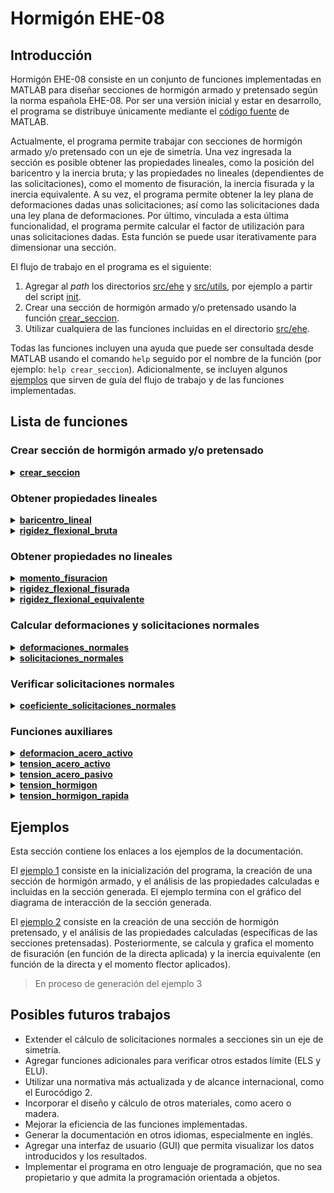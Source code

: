 # Hormigón EHE-08

## Introducción

Hormigón EHE-08 consiste en un conjunto de funciones implementadas en MATLAB para diseñar secciones de hormigón armado y pretensado según la norma española EHE-08. Por ser una versión inicial y estar en desarrollo, el programa se distribuye únicamente mediante el [código fuente](https://github.com/quelopelo/hormigon-ehe08/tree/main/src) de MATLAB.

Actualmente, el programa permite trabajar con secciones de hormigón armado y/o pretensado con un eje de simetría. Una vez ingresada la sección es posible obtener las propiedades lineales, como la posición del baricentro y la inercia bruta; y las propiedades no lineales (dependientes de las solicitaciones), como el momento de fisuración, la inercia fisurada y la inercia equivalente. A su vez, el programa permite obtener la ley plana de deformaciones dadas unas solicitaciones; así como las solicitaciones dada una ley plana de deformaciones. Por último, vinculada a esta última funcionalidad, el programa permite calcular el factor de utilización para unas solicitaciones dadas. Esta función se puede usar iterativamente para dimensionar una sección.

El flujo de trabajo en el programa es el siguiente:
1. Agregar al *path* los directorios [src/ehe](https://github.com/quelopelo/hormigon-ehe08/tree/main/src/ehe) y [src/utils](https://github.com/quelopelo/hormigon-ehe08/tree/main/src/utils), por ejemplo a partir del script [init](https://github.com/quelopelo/hormigon-ehe08/tree/main/src/init.m).
2. Crear una sección de hormigón armado y/o pretensado usando la función [crear_seccion](https://github.com/quelopelo/hormigon-ehe08/tree/main/src/ehe/crear_seccion.m).
3. Utilizar cualquiera de las funciones incluidas en el directorio [src/ehe](https://github.com/quelopelo/hormigon-ehe08/tree/main/src/ehe).

Todas las funciones incluyen una ayuda que puede ser consultada desde MATLAB usando el comando `help` seguido por el nombre de la función (por ejemplo: `help crear_seccion`). Adicionalmente, se incluyen algunos [ejemplos](https://github.com/quelopelo/hormigon-ehe08/blob/main/src/docs) que sirven de guía del flujo de trabajo y de las funciones implementadas.

## Lista de funciones

### Crear sección de hormigón armado y/o pretensado

<details>
<summary><a href="https://github.com/quelopelo/hormigon-ehe08/tree/main/src/ehe/crear_seccion.m"><b>crear_seccion</b></a></summary>

    CREAR_SECCION devuelve un estructurado con la geometría de la sección y
    las propiedades de los materiales componentes.

    seccion = crear_seccion(geoHorm, fck, Ec, geoAcPas, fyk, Es) crea y
    devuelve un estructurado 'seccion' con la información de una sección
    de hormigón armado simple (sin acero activo). Para ello considera la
    geometría de la sección indicada en la matriz 'geoHorm', la resistencia
    característica del hormigón 'fck', el módulo de elasticidad del hormigón
    'Ec' (opcional, por defecto calculado según el capítulo 39.6 de la norma
    EHE-08), la geometría del acero pasivo 'geoAcPas', el límite elástico
    del acero pasivo 'fyk' y el módulo de elasticidad del acero pasivo 'Es'
    (opcional, por defecto igual a 200 GPa).

    seccion = crear_seccion(geoHorm, fck, Ec, [], [], [], geoAcAct, fpk, Ep)
    crea y devuelve un estructurado 'seccion' con la información de una
    seccion de hormigón pretensado (sin acero pasivo). Para ello, además
    de 'geoHorm', 'fck' y 'Ec' (opcional), considera la geometría del acero
    activo 'geoAcAct', el límite elástico característico del acero activo
    'fpk' y el módulo de elasticidad del acero activo 'Ep' (opcional, por
    defecto igual a 200 GPa).

    seccion = crear_seccion(geoHorm, fck, Ec, geoAcPas, fyk, Es, ...
    geoAcAct, fpk, Ep) crea y devuelve un estructurado 'seccion' con la
    información de una sección de hormigón armado y pretensado.

    seccion = crear_seccion(geoHorm, fck, Ec, geoAcPas, fyk, Es, ...
    geoAcAct, fpk, Ep, gamHorm, gamAcero, minDivHorm, bariFlag) crea y
    devuelve un estructurado 'seccion' con la información de una sección de
    hormigón armado y pretensado. Además, el estructurado incluye los 
    coeficientes de los materiales 'gamHorm' (hormigón, por defecto igual a
    1.5) y 'gamAcero' (acero, por defecto igual a 1.15); el parámetro
    'minDivHorm' (por defecto, igual a 100), que controla la mínima cantidad
    de alturas en la que se divide la sección de hormigón para efectuar un
    subcálculo lineal; y el booleano 'bariFlag' (por defecto, igual a true),
    que corrige la posición vertical del baricentro en caso de valer 'true'.

    ENTRADA REQUERIDA:
    geoHorm        Geometría del hormigón, dada por una matriz que en la
                   primera columna contiene alturas (en mm) y en la segunda
                   columna contiene anchos (en mm) para esas alturas
    fck            Resistencia característica a compresión del hormigón (MPa)

    ENTRADA OPCIONAL (OBLIGATORIA):
    Ec             Módulo de elasticidad lineal a 28 días del hormigón
    geoAcPas       Geometría del acero pasivo, dada por una matriz que en
                   la primera columna contiene alturas (en mm) y en la
                   segunda columna contiene las áreas de acero (en mm2)
                   asociadas a esas alturas
    fyk            Límite elástico característico del acero pasivo (MPa)

    ENTRADA OPCIONAL (NO OBLIGATORIA):
    Es             Módulo de elasticidad lineal del acero pasivo (MPa)
    geoAcAct       Geometría del acero activo, dada por una matriz que en
                   la primera columna contiene alturas (en mm), en la
                   segunda columna contiene las áreas de acero (en mm2)
                   asociadas a esas alturas y en la tercera columna contiene
                   las tensiones iniciales de pretensado (en MPa) asociadas
                   a las mismas alturas
    fpk            Límite elástico característico del acero activo (MPa)
    Ep             Módulo de elasticidad lineal del acero activo (MPa)
    gamHorm        Factor del material hormigón
    gamAcero       Factor del material acero
    minDivHorm     Mínima cantidad de divisiones en altura del hormigón
    bariFlag       Booleano que permite indicar si el cálculo corrige las
                   posiciones verticales por el baricentro lineal ('true') 
                   o si el cálculo no modifica las posiciones ('false')

    SALIDA:
    seccion        Estructurado con la información de la sección de
                   hormigón armado y/o pretensado.

</details>

### Obtener propiedades lineales

<details>
<summary><a href="https://github.com/quelopelo/hormigon-ehe08/tree/main/src/ehe/baricentro_lineal.m"><b>baricentro_lineal</b></a></summary>

    BARICENTRO_LINEAL devuelve la posición vertical del baricentro de una
    sección de hormigón armado y/o pretensado, según la EHE-08.

    yG = baricentro_lineal(seccion) calcula la posición del baricentro 
    (lineal) de una sección de hormigón armado y pretensado a partir de 
    las hipótesis de los materiales de la norma EHE-08.

    ENTRADA REQUERIDA:
    seccion        Estructurado con la información de la geometría de la 
                   seccion y las propiedades de los materiales componentes,
                   creado a partir de la función crear_seccion.m

    SALIDA:
    yG             Posición vertical del baricentro lineal (mm)

</details>

<details>
<summary><a href="https://github.com/quelopelo/hormigon-ehe08/tree/main/src/ehe/rigidez_flexional_bruta.m"><b>rigidez_flexional_bruta</b></a></summary>

    RIGIDEZ_FLEXIONAL_BRUTA devuelve la rigidez a flexión bruta de una
    sección de hormigón armado y pretensado, según la EHE-08.

    EIb = rigidez_flexional_bruta(seccion) calcula la rigidez a flexión
    bruta (lineal) de una sección de hormigón armado y prentensado a
    partir de las hipótesis de los materiales de la norma EHE-08.

    ENTRADA REQUERIDA:
    seccion        Estructurado con la información de la geometría de la 
                   seccion y las propiedades de los materiales componentes,
                   creado a partir de la función crear_seccion.m

    SALIDA:
    EIb            Rigidez a flexión bruta lineal (N.mm2)

</details>

### Obtener propiedades no lineales

<details>
<summary><a href="https://github.com/quelopelo/hormigon-ehe08/tree/main/src/ehe/momento_fisuracion.m"><b>momento_fisuracion</b></a></summary>

    MOMENTO_FISURACION devuelve los momentos de fisuración de una sección
    de hormigón armado para una directa dada, según la EHE-08.

    [MfInf, MfSup] = momento_fisuracion(N, seccion) calcula los momentos
    de fisuración de una sección de hormigón armado a partir de las hipótesis
    del capítulo 42.1 de la norma EHE-08. Para el cálculo considera una ley
    plana de deformaciones, una directa 'N' (en N); y la geometría de la
    sección y las propiedades de los materiales indicadas en el estructurado
    'seccion' (incluyendo la resistencia a flexotracción del hormigón, dada
    por el parámetro 'seccion.fctmfl').

    ENTRADA REQUERIDA:
    N              Directa (con signo) actuante (N)
    seccion        Estructurado con la información de la geometría de la 
                   seccion y las propiedades de los materiales componentes,
                   creado a partir de la función crear_seccion.m

    SALIDA:
    MfInf          Momento de fisuración para la directa ingresada (N.mm)
                   relativo al caso en que fisura la fibra inferior
    MfSup          Momento de fisuración para la directa ingresada (N.mm)
                   relativo al caso en que fisura la fibra superior

</details>

<details>
<summary><a href="https://github.com/quelopelo/hormigon-ehe08/tree/main/src/ehe/rigidez_flexional_fisurada.m"><b>rigidez_flexional_fisurada</b></a></summary>

    RIGIDEZ_FLEXIONAL_FISURADA devuelve la rigidez a flexión fisurada (no
    lineal) de una sección de hormigón armado y/o pretensado para una
    directa y un momento, según la EHE-08.

    EIf = rigidez_flexional_fisurada(N, M, seccion) calcula la rigidez a 
    flexión fisurada (no lineal) de una sección de hormigón armado y 
    pretensado a partir de las hipótesis del capítulo 42.1 de la norma
    EHE-08. Para el cálculo considera una ley plana de deformaciones, una
    directa 'N' (en N) y un momento flector 'M' (en N.mm); y la geometría
    de la sección y las propiedades de los materiales indicadas en el
    estructurado 'seccion'. El cálculo impone un pequeño giro en torno a
    y = 0 y analiza la variación en el momento flector asociada.

    ENTRADA REQUERIDA:
    N              Directa (con signo) actuante (N)
    M              Momento flector (con signo) actuante en relación a una
                   alutra 0 (N.mm)
    seccion        Estructurado con la información de la geometría de la 
                   seccion y las propiedades de los materiales componentes,
                   creado a partir de la función crear_seccion.m

    SALIDA:
    EIf            Rigidez a flexión fisurada no lineal (N.mm2)

</details>

<details>
<summary><a href="https://github.com/quelopelo/hormigon-ehe08/tree/main/src/ehe/rigidez_flexional_equivalente.m"><b>rigidez_flexional_equivalente</b></a></summary>

    RIGIDEZ_FLEXIONAL_FISURADA devuelve la rigidez a flexión equivalente de
    una sección de hormigón armado y/o pretensado para una directa y un
    momento, según la EHE-08.

    EIe = rigidez_flexional_equivalente(N, M, seccion) calcula la rigidez
    a flexión equivalente (no lineal) de una sección de hormigón armado y 
    pretensado a partir de las hipótesis del capítulo 42.1 y de acuerdo al
    capítulo 50.2 de la norma EHE-08. Para el cálculo considera una ley
    plana de deformaciones, una directa 'N' (en N) y un momento flector 'M'
    (en N.mm); y la geometría de la sección y las propiedades de los
    materiales indicadas en el estructurado 'seccion'.

    ENTRADA REQUERIDA:
    N              Directa (con signo) actuante (N)
    M              Momento flector (con signo) actuante en relación a una
                   alutra 0 (N.mm)
    seccion        Estructurado con la información de la geometría de la 
                   seccion y las propiedades de los materiales componentes,
                   creado a partir de la función crear_seccion.m

    SALIDA:
    EIe            Rigidez a flexión equivalente no lineal (N.mm2)

</details>

### Calcular deformaciones y solicitaciones normales

<details>
<summary><a href="https://github.com/quelopelo/hormigon-ehe08/tree/main/src/ehe/deformaciones_normales.m"><b>deformaciones_normales</b></a></summary>

    DEFORMACIONES_NORMALES devuelve la pareja de deformaciones asociada a
    una ley plana de deformaciones de una sección de hormigón armado y/o
    pretensado para una directa y un momento, según la EHE-08.

    [eInf, eSup, exitFlag] = deformaciones_normales(N, M, seccion, initFlag)
    calcula la pareja de deformaciones de una sección de hormigón armado
    y pretensado según el capítulo 42.1 de la norma EHE-08. Para el cálculo
    considera una ley plana de deformaciones, una directa 'N' (en N) y un
    momento flector 'M' (en N.mm); y la geometría de la sección y las
    propiedades de los materiales indicadas en el estructurado 'seccion'.
    El parámetro opcional 'initFlag' (por defecto, igual a 1) sirve para
    modificar la evalúación del punto inicial (ver implementación).

    ENTRADA REQUERIDA:
    N              Directa (con signo) actuante (N)
    M              Momento flector (con signo) actuante en relación a una
                   alutra 0 (N.mm)
    seccion        Estructurado con la información de la geometría de la 
                   seccion y las propiedades de los materiales componentes,
                   creado a partir de la función crear_seccion.m

    ENTRADA OPCIONAL (NO RECOMENDADA):
    initFlag       Booleano que permite modificar la evaluación del punto
                   inicial (ver implementación)

    SALIDA:
    eInf           Deformación unitaria de la fibra inferior del hormigón
    eSup           Deformación unitaria de la fibra superior del hormigón
    exitFlag       Entero que codifica la salida obtenida

</details>

<details>
<summary><a href="https://github.com/quelopelo/hormigon-ehe08/tree/main/src/ehe/solicitaciones_normales.m"><b>solicitaciones_normales</b></a></summary>

    SOLICITACIONES_NORMALES devuelve la directa y el momento flector de una
    sección de hormigón armado y/o pretensado dada una ley plana de
    deformaciones, según la EHE-08.

    [N, M] = solicitaciones_normales(eInf, eSup, seccion) calcula la 
    directa (en N) y el momento flector (en N.mm) de una sección simétrica
    de hormigón armado y pretensado según el capítulo 42.1 de la norma
    EHE-08. Para el cálculo considera una ley plana de deformaciones, con
    deformaciones unitarias 'eInf' y 'eSup' en los extremos (inferior y
    superior) del hormigón; y la geometría de la sección y las propiedades
    de los materiales indicadas en el estructurado 'seccion'.

    [N, M] = solicitaciones_normales(eInf, eSup, seccion, fctmlFlag) con 
    fctml = true calcula la directa (en N) y el momento flector (en N.mm)
    de una sección simétrica de hormigón armado y pretensado bajo las mismas
    hipótesis de la sintaxis anterior, pero considerando la contribución
    del hormigón a tracción, hasta una tensión igual a 'seccion.fctmfl'.

    ENTRADA REQUERIDA:
    eInf           Deformación unitaria de la fibra inferior del hormigón
    eSup           Deformación unitaria de la fibra superior del hormigón
    seccion        Estructurado con la información de la geometría de la 
                   seccion y las propiedades de los materiales componentes,
                   creado a partir de la función crear_seccion.m

    ENTRADA OPCIONAL (NO RECOMENDADA):
    fctmlFlag      Booleano que permite considerar la contribución del
                   hormigón a flexotracción (por defecto, false)

    SALIDA:
    N              Directa para la ley de deformaciones ingresada (N)
    M              Momento flector (con signo) para la ley de deformaciones
                   ingresada y en relación a una alutra 0 (N.mm)

</details>

### Verificar solicitaciones normales

<details>
<summary><a href="https://github.com/quelopelo/hormigon-ehe08/tree/main/src/ehe/coeficiente_solicitaciones_normales.m"><b>coeficiente_solicitaciones_normales</b></a></summary>

    COEFICIENTE_SOLICITACIONES_NORMALES devuelve el coeficiente de
    verificación de una sección de hormigón armado y/o pretensado para una
    directa y un momento flector dados, según la EHE-08.

    coef = coeficiente_solicitaciones_normales(N, M, seccion) devuelve el
    coeficiente de verificación 'coef' de una sección de hormigón armado
    y pretensado según el capítulo 42.1 de la norma EHE-08. Para el cálculo
    considera una ley plana de deformaciones, una directa 'N' (en N) y un
    momento flector 'M' (en N.mm); y la geometría de la sección y las
    propiedades de los materiales indicadas en el estructurado 'seccion'.

    [coef, eInf, eSup] = coeficiente_solicitaciones_normales(N, M, seccion)
    adicionalmente devuelve la pareja de deformaciones 'eInf' y 'eSup'
    correspondiente a la ley plana de deformaciones en agotamiento que
    iguala la excentricidad última con la actuante e ingresada (M / N).

    [coef, eInf, eSup] = coeficiente_solicitaciones_normales(N, M, seccion, ...
    eInfVec, eSupVec) permite modificar la frontera de deformaciones a partir 
    de la pareja de deformaciones definida en los vectores 'eInfVec' y 
    'eSupVec'. Esta sintaxis solo es recomendada para en contextos específicos.

    ENTRADA REQUERIDA:
    N              Directa (con signo) actuante (N)
    M              Momento flector (con signo) actuante en relación a una
                   alutra 0 (N.mm)
    seccion        Estructurado con la información de la geometría de la 
                   seccion y las propiedades de los materiales componentes,
                   creado a partir de la función crear_seccion.m

    ENTRADA OPCIONAL (NO RECOMENDADA):
    eInfVec        Vector de deformaciones unitarias de la fibra inferior
                   del hormigón correspondiente a la frontera de
                   deformaciones planas bajo estudio
    eSupVec        Vector de deformaciones unitarias de la fibra superior
                   del hormigón correspondiente a la frontera de
                   deformaciones planas bajo estudio

    SALIDA:
    coef           Coeficiente de verificación calculado como la relación
                   entre las solicitaciones actuantes y las capacidades 
                   resistentes últimas para la misma excentricidad (M / N)
    eInf           Deformación unitaria de la fibra inferior del hormigón
                   correspondiente a la ley de deformaciones en agotamiento
                   o para la frontera dada si se ingresó 'eInfVec'
    eSup           Deformación unitaria de la fibra superior del hormigón
                   correspondiente a la ley de deformaciones en agotamiento
                   o para la frontera dada si se ingresó 'eSupVec'

</details>

### Funciones auxiliares

<details>
<summary><a href="https://github.com/quelopelo/hormigon-ehe08/tree/main/src/ehe/deformacion_acero_activo.m"><b>deformacion_acero_activo</b></a></summary>

    DEFORMACION_ACERO_ACTIVO devuelve la deformación unitaria del acero
    activo según la EHE-08.

    ep = deformacion_acero_activo(sigma, fpk, Ep, gamAcero) devuelve la
    deformación unitaria del acero activo según el apartado 38.7 de la norma
    EHE-08 (diagrama simplificado con sigma_pd = fpd), dada la tensión
    'sigma' (en MPa), el límite elástico del acero 'fpk' (en MPa), el módulo
    de elasticidad lineal del acero 'Es' (por defecto, igual a 200 GPa), y
    el factor del material acero 'gamAcero' (por defecto, igual a 1.15). 

    ENTRADA REQUERIDA:
    sigma          Tensión del acero (MPa)   
    fpk            Límite elástico característico del acero activo (MPa)

    ENTRADA OPCIONAL:
    Ep             Módulo de elasticidad lineal del acero activo (MPa)
    gamAcero       Factor del material acero

    SALIDA:
    ep             Deformación unitaria del acero de pretensado

</details>

<details>
<summary><a href="https://github.com/quelopelo/hormigon-ehe08/tree/main/src/ehe/tension_acero_activo.m"><b>tension_acero_activo</b></a></summary>

    TENSION_ACERO_ACTIVO devuelve la tensión del acero activo según la EHE-08.

	sigma = tension_acero_activo(ep, fpk, Ep, gamAcero) devuelve la tensión
    del acero activo (en MPa) según el apartado 38.7 de la norma EHE-08
	(diagrama simplificado con sigma_pd = fpd), dada la deformación
    unitaria 'ep', el límite elástico del acero 'fpk' (en MPa), el módulo
    de elasticidad lineal del acero 'Es' (por defecto, igual a 200 GPa), y
    el factor del material acero 'gamAcero' (por defecto, igual a 1.15). 

    ENTRADA REQUERIDA:
    ep             Deformación unitaria del acero de pretensado
    fpk            Límite elástico característico del acero activo (MPa)

    ENTRADA OPCIONAL:
    Ep             Módulo de elasticidad lineal del acero activo (MPa)
    gamAcero       Factor del material acero

    SALIDA:
    sigma          Tensión del acero para los parámetros ingresados (MPa)

</details>

<details>
<summary><a href="https://github.com/quelopelo/hormigon-ehe08/tree/main/src/ehe/tension_acero_pasivo.m"><b>tension_acero_pasivo</b></a></summary>

    TENSION_ACERO_PASIVO devuelve la tensión del acero pasivo según la EHE-08.

	sigma = tension_acero_pasivo(es, fyk, Es, gamAcero) devuelve la tensión
    del acero pasivo (en MPa) según el apartado 38.4 de la norma EHE-08
	(diagrama bilineal con plastificación perfecta), dada la deformación
    unitaria 'es', el límite elástico del acero 'fyk' (en MPa), el módulo
    de elasticidad lineal del acero 'Es' (por defecto, igual a 200 GPa), y
    el factor del material acero 'gamAcero' (por defecto, igual a 1.15). 

    ENTRADA REQUERIDA:
    es             Deformación unitaria del acero
    fyk            Límite elástico característico del acero pasivo (MPa)

    ENTRADA OPCIONAL:
    Es             Módulo de elasticidad lineal del acero pasivo (MPa)
    gamAcero       Factor del material acero

    SALIDA:
    sigma          Tensión del acero para los parámetros ingresados (MPa)

</details>

<details>
<summary><a href="https://github.com/quelopelo/hormigon-ehe08/tree/main/src/ehe/tension_hormigon.m"><b>tension_hormigon</b></a></summary>

    TENSION_HORMIGON devuelve la tensión del hormigón según la EHE-08.

	sigma = tension_hormigon(ec, fck, fct, gamHormigon) devuelve la tensión
	del hormigón (en MPa) según el apartado 39.5 de la norma EHE-08
    (diagrama de cálculo parábola-rectángulo), dada la deformación unitaria
    'ec', la resistencia característica del hormigón 'fck' (en MPa), la
    resistencia límite a tracción del hormigón 'fct' (en MPa) y el factor
    del material hormigón 'gamHorm' (por defecto, igual a 1.5).

    ENTRADA REQUERIDA:
    ec             Deformación unitaria del hormigón
    fck            Resistencia característica a compresión del hormigón (MPa)

    ENTRADA OPCIONAL:
    fct            Resistencia límite a tracción del hormigón (MPa)
    gamHorm        Factor del material hormigón

    SALIDA:
    sigma          Tensión del hormigón para los parámetros ingresados (MPa)

</details>

<details>
<summary><a href="https://github.com/quelopelo/hormigon-ehe08/tree/main/src/ehe/tension_hormigon_rapida.m"><b>tension_hormigon_rapida</b></a></summary>

    TENSION_HORMIGON_RAPIDA devuelve la tensión del hormigón según la EHE-08.

	sigma = tension_hormigon_rapida(ec, ecf, ec0, ecu, fcd, n) devuelve la
    tensión del hormigón (en MPa) según el apartado 39.5 de la norma EHE-08
    (diagrama de cálculo parábola-rectángulo), dada la deformación unitaria
    'ec', y los parámetros 'ecf', 'ec0', 'ecu', 'fcd' y 'n' (ver entrada
    requerida y tension_hormigon.m por más detalles).

    ENTRADA REQUERIDA:
    ec             Deformación unitaria del hormigón
    ecf            Deformación correspondiente a la fisuración
    ec0            Deformación de rotura a compresión simple
    ecu            Deformación última
    fcd            Resistencia de diseño a compresión del hormigón (MPa)
    n              Grado de la "parábola"

    SALIDA:
    sigma          Tensión del hormigón para los parámetros ingresados (MPa)

</details>

## Ejemplos

Esta sección contiene los enlaces a los ejemplos de la documentación.

El [ejemplo 1](https://htmlpreview.github.io/?https://github.com/quelopelo/hormigon-ehe08/blob/main/docs/ejemplo1.html) consiste en la inicialización del programa, la creación de una sección de hormigón armado, y el análisis de las propiedades calculadas e incluidas en la sección generada. El ejemplo termina con el gráfico del diagrama de interacción de la sección generada.

El [ejemplo 2](https://htmlpreview.github.io/?https://github.com/quelopelo/hormigon-ehe08/blob/main/docs/ejemplo2.html) consiste en la creación de una sección de hormigón pretensado, y el análisis de las propiedades calculadas (específicas de las secciones pretensadas). Posteriormente, se calcula y grafica el momento de fisuración (en función de la directa aplicada) y la inercia equivalente (en función de la directa y el momento flector aplicados).

> En proceso de generación del ejemplo 3

## Posibles futuros trabajos

- Extender el cálculo de solicitaciones normales a secciones sin un eje de simetría.
- Agregar funciones adicionales para verificar otros estados límite (ELS y ELU).
- Utilizar una normativa más actualizada y de alcance internacional, como el Eurocódigo 2.
- Incorporar el diseño y cálculo de otros materiales, como acero o madera.
- Mejorar la eficiencia de las funciones implementadas.
- Generar la documentación en otros idiomas, especialmente en inglés.
- Agregar una interfaz de usuario (GUI) que permita visualizar los datos introducidos y los resultados.
- Implementar el programa en otro lenguaje de programación, que no sea propietario y que admita la programación orientada a objetos.
